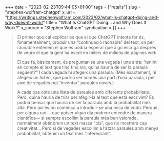 +++
date = "2023-02-23T09:44:05+01:00"
tags = ["retalls"]
slug = "stephen-wolfram-chatgpt"
x_url = "https://writings.stephenwolfram.com/2023/02/what-is-chatgpt-doing-and-why-does-it-work/"
title = "What Is ChatGPT Doing… and Why Does It Work?"
x_source = "Stephen Wolfram"
syndication = []
+++

> El primer que cal explicar és que el que ChatGPT intenta fer és, fonamentalment, produir una “continuació raonable” del text, on per raonable entenem el que es podria esperar que algú escriga després de veure el que la gent ha escrit en milers de milions de pàgines web.
>
> El que fa, bàsicament, és preguntar-se una vegada i una altra: “tenint en compte el text que tinc fins ara, quina hauria de ser la paraula següent?” I cada vegada hi afegeix una paraula. (Més exactament, hi afegeix un *token*, que podria ser només una part d’una paraula, i per això de vegades pot “inventar” paraules noves.)
>
> A cada pas obté una llista de paraules amb diferents probabilitats. Però, quina hauria de triar per afegir-la al text que està escrivint? Es podria pensar que hauria de ser la paraula amb la probabilitat més alta. Però ací és on comença a introduir-se una mica de vudú. Perquè, per alguna raó —que potser algun dia podrem entendre de manera científica— si sempre escollim la paraula més ben valorada, normalment obtindrem un text massa “pla”, que no mostrarà cap creativitat… Però si de vegades escollim a l’atzar paraules amb menys probabilitat, obtenim un text més “interessant”.